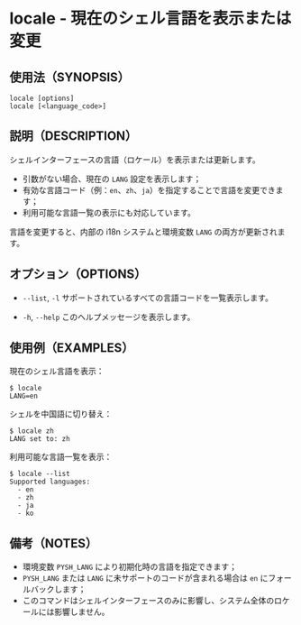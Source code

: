 # locale - 現在のシェル言語を表示または変更

## 使用法（SYNOPSIS）

```shell
locale [options]
locale [<language_code>]
```


## 説明（DESCRIPTION）

シェルインターフェースの言語（ロケール）を表示または更新します。

* 引数がない場合、現在の `LANG` 設定を表示します；
* 有効な言語コード（例：`en`、`zh`、`ja`）を指定することで言語を変更できます；
* 利用可能な言語一覧の表示にも対応しています。

言語を変更すると、内部の i18n システムと環境変数 `LANG` の両方が更新されます。


## オプション（OPTIONS）

* `--list`, `-l`
  サポートされているすべての言語コードを一覧表示します。

* `-h`, `--help`
  このヘルプメッセージを表示します。


## 使用例（EXAMPLES）

現在のシェル言語を表示：

```shell
$ locale
LANG=en
```

シェルを中国語に切り替え：

```shell
$ locale zh
LANG set to: zh
```

利用可能な言語一覧を表示：

```shell
$ locale --list
Supported languages:
  - en
  - zh
  - ja
  - ko
```


## 備考（NOTES）

* 環境変数 `PYSH_LANG` により初期化時の言語を指定できます；
* `PYSH_LANG` または `LANG` に未サポートのコードが含まれる場合は `en` にフォールバックします；
* このコマンドはシェルインターフェースのみに影響し、システム全体のロケールには影響しません。
